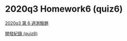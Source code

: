 # 2020q3 Homework6 (quiz6)

[2020q3 第 6 週測驗題](https://hackmd.io/@sysprog/2020-quiz6)

[開發紀錄 (quiz6)](https://hackmd.io/@Holy/2020q3_Homework6_quiz6)
